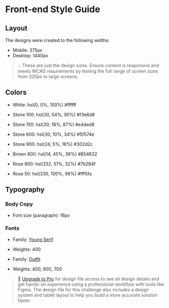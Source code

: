 # Front-end Style Guide

## Layout

The designs were created to the following widths:

- Mobile: 375px
- Desktop: 1440px

> 💡 These are just the design sizes. Ensure content is responsive and meets WCAG requirements by testing the full range of screen sizes from 320px to large screens.

## Colors

- White: hsl(0, 0%, 100%)  	#ffffff

- Stone 100: hsl(30, 54%, 90%)  #f3e6d8
- Stone 150: hsl(30, 18%, 87%)  #e4ded8
- Stone 600: hsl(30, 10%, 34%)	#5f574e
- Stone 900: hsl(24, 5%, 18%)   #302d2c

- Brown 800: hsl(14, 45%, 36%)	#854632

- Rose 800: hsl(332, 51%, 32%)  #7b284f
- Rose 50: hsl(330, 100%, 98%)  #fff5fa

## Typography

### Body Copy

- Font size (paragraph): 16px

### Fonts

- Family: [Young Serif](https://fonts.google.com/specimen/Young+Serif)
- Weights: 400

- Family: [Outfit](https://fonts.google.com/specimen/Outfit)
- Weights: 400, 600, 700

> 💎 [Upgrade to Pro](https://www.frontendmentor.io/pro?ref=style-guide) for design file access to see all design details and get hands-on experience using a professional workflow with tools like Figma. The design file for this challenge also includes a design system and tablet layout to help you build a more accurate solution faster.
